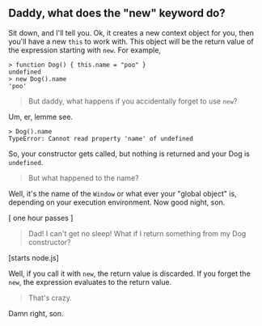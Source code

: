 ## Daddy, what does the "new" keyword do?

Sit down, and I'll tell you. Ok, it creates a new context object for
you, then you'll have a new `this` to work with. This object will be the
return value of the expression starting with `new`. For example,

    > function Dog() { this.name = "poo" }
    undefined
    > new Dog().name
    'poo'

> But daddy, what happens if you accidentally forget to use `new`?

Um, er, lemme see.

    > Dog().name
    TypeError: Cannot read property 'name' of undefined

So, your constructor gets called, but nothing is returned and your Dog
is `undefined`. 

> But what happened to the name? 

Well, it's the name of the `Window` or what ever your "global object" is, depending on your
execution environment. Now good night, son.

[ one hour passes ]

> Dad! I can't get no sleep! What if I return something from my Dog
> constructor?

[starts node.js]

Well, if you call it with `new`, the return value is discarded. If you
forget the `new`, the expression evaluates to the return value.

> That's crazy.

Damn right, son.
